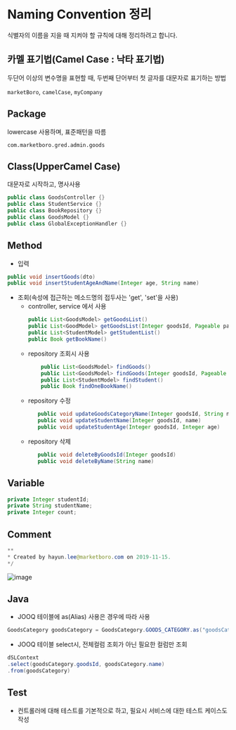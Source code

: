 # Naming Convention 정리
식별자의 이름을 지을 때 지켜야 할 규칙에 대해 정리하려고 합니다.

## 카멜 표기법(Camel Case : 낙타 표기법)
두단어 이상의 변수명을 표현할 때, 두번째 단어부터 첫 글자를 대문자로 표기하는 방법
 
`marketBoro`, `camelCase`, `myCompany` 

## Package
lowercase 사용하며, 표준패턴을 따름

`com.marketboro.gred.admin.goods`

 
## Class(UpperCamel Case)
대문자로 시작하고, 명사사용
  ```java
public class GoodsController {}
public class StudentService {}
public class BookRepository {}
public class GoodsModel {}
public class GlobalExceptionHandler {}
  ```

## Method
* 입력
``` java
public void insertGoods(dto)
public void insertStudentAgeAndName(Integer age, String name)
```

* 조회(속성에 접근하는 메소드명의 접두사는 'get', 'set'을 사용)
  * controller, service 에서 사용
    ```java
    public List<GoodsModel> getGoodsList()
    public List<GoodModel> getGoodsList(Integer goodsId, Pageable pageable)
    public List<StudentModel> getStudentList()
    public Book getBookName()
    ```
  * repository 조회시 사용
    ```java
        public List<GoodsModel> findGoods()
        public List<GoodsModel> findGoods(Integer goodsId, Pageable pageable)
        public List<StudentModel> findStudent()
        public Book findOneBookName()
       ```
  * repository 수정
    ```java
       public void updateGoodsCategoryName(Integer goodsId, String name)
       public void updateStudentName(Integer goodsId, name)
       public void updateStudentAge(Integer goodsId, Integer age)
    ```
  * repository 삭제
    ```java
       public void deleteByGoodsId(Integer goodsId)
       public void deleteByName(String name)
    ```

## Variable
```java
private Integer studentId;
private String studentName;
private Integer count;
```

## Comment
```java
**
* Created by hayun.lee@marketboro.com on 2019-11-15.
*/
```
![image](https://user-images.githubusercontent.com/57780013/69030161-1bcbf400-0a1a-11ea-9b11-83394eb64d6e.png)

## Java
* JOOQ 테이블에 as(Alias) 사용은 경우에 따라 사용
```java
GoodsCategory goodsCategory = GoodsCategory.GOODS_CATEGORY.as("goodsCategory");
```
* JOOQ 테이블 select시, 전체컬럼 조회가 아닌 필요한 컬럼만 조회
```` java
dSLContext
.select(goodsCategory.goodsId, goodsCategory.name)
.from(goodsCategory)
````

## Test
* 컨트롤러에 대해 테스트를 기본적으로 하고, 필요시 서비스에 대한 테스트 케이스도 작성 
